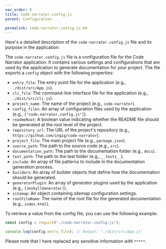 ```yaml
---
nav_order: 0
title: Code-narrator.config.js
parent: Configuration

permalink: code-narrator.config.js.md
---
```


Here's a detailed description of the `code-narrator.config.js` file and its purpose in the application:

The `code-narrator.config.js` file is a configuration file for the Code Narrator application. It contains various settings and configurations that are used by the application to generate documentation for your project. The file exports a `config` object with the following properties:

- `entry_file`: The entry point file for the application (e.g., `./dist/src/App.js`).
- `cli_file`: The command-line interface file for the application (e.g., `./dist/src/cli.js`).
- `project_name`: The name of the project (e.g., `code-narrator`).
- `config_files`: An array of configuration files used by the application (e.g., `["code-narrator.config.js"]`).
- `readmeRoot`: A boolean value indicating whether the README file should be generated at the root level of the project.
- `repository_url`: The URL of the project's repository (e.g., `https://github.com/ingig/code-narrator`).
- `project_file`: The main project file (e.g., `package.json`).
- `source_path`: The path to the source code (e.g., `src`).
- `documentation_path`: The path to the documentation folder (e.g., `docs`).
- `test_path`: The path to the test folder (e.g., `__tests__`).
- `include`: An array of file patterns to include in the documentation generation process.
- `builders`: An array of builder objects that define how the documentation should be generated.
- `generatorPlugin`: An array of generator plugins used by the application (e.g., `[JenkyllGenerator]`).
- `sitemap`: An object containing sitemap configuration settings.
- `rootFileName`: The name of the root file for the generated documentation (e.g., `index.html`).

To retrieve a value from the config file, you can use the following example:

```javascript
const config = require("./code-narrator.config.js");

console.log(config.entry_file); // Output: "./dist/src/App.js"
```

Please note that I have replaced any sensitive information with `*****`.